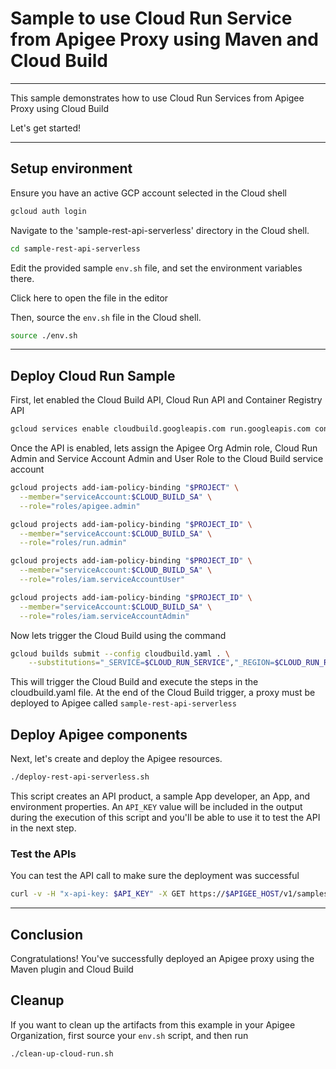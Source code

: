 # Sample to use Cloud Run Service from Apigee Proxy using Maven and Cloud Build

---
This sample demonstrates how to use Cloud Run Services from Apigee Proxy using Cloud Build

Let's get started!

---

## Setup environment

Ensure you have an active GCP account selected in the Cloud shell

```sh
gcloud auth login
```

Navigate to the 'sample-rest-api-serverless' directory in the Cloud shell.

```sh
cd sample-rest-api-serverless
```

Edit the provided sample `env.sh` file, and set the environment variables there.

Click <walkthrough-editor-open-file filePath="sample-rest-api-serverless/env.sh">here</walkthrough-editor-open-file> to open the file in the editor

Then, source the `env.sh` file in the Cloud shell.

```sh
source ./env.sh
```

---

## Deploy Cloud Run Sample

First, let enabled the Cloud Build API, Cloud Run API and Container Registry API

```sh
gcloud services enable cloudbuild.googleapis.com run.googleapis.com containerregistry.googleapis.com
```

Once the API is enabled, lets assign the Apigee Org Admin role, Cloud Run Admin and Service Account Admin and User Role to the Cloud Build service account

```sh
gcloud projects add-iam-policy-binding "$PROJECT" \
  --member="serviceAccount:$CLOUD_BUILD_SA" \
  --role="roles/apigee.admin"

gcloud projects add-iam-policy-binding "$PROJECT_ID" \
  --member="serviceAccount:$CLOUD_BUILD_SA" \
  --role="roles/run.admin"

gcloud projects add-iam-policy-binding "$PROJECT_ID" \
  --member="serviceAccount:$CLOUD_BUILD_SA" \
  --role="roles/iam.serviceAccountUser"

gcloud projects add-iam-policy-binding "$PROJECT_ID" \
  --member="serviceAccount:$CLOUD_BUILD_SA" \
  --role="roles/iam.serviceAccountAdmin"
```

Now lets trigger the Cloud Build using the command

```sh
gcloud builds submit --config cloudbuild.yaml . \
    --substitutions="_SERVICE=$CLOUD_RUN_SERVICE","_REGION=$CLOUD_RUN_REGION","_APIGEE_TEST_ENV=$APIGEE_ENV"
```

This will trigger the Cloud Build and execute the steps in the <walkthrough-editor-open-file filePath="sample-rest-api-serverless/cloudbuild.yaml">cloudbuild.yaml</walkthrough-editor-open-file> file. At the end of the Cloud Build trigger, a proxy must be deployed to Apigee called `sample-rest-api-serverless`

## Deploy Apigee components

Next, let's create and deploy the Apigee resources.

```sh
./deploy-rest-api-serverless.sh
```

This script creates an API product, a sample App developer, an App, and environment properties. An `API_KEY` value will be included in the output during the execution of this script and you'll be able to use it to test the API in the next step.

### Test the APIs

You can test the API call to make sure the deployment was successful

```sh
curl -v -H "x-api-key: $API_KEY" -X GET https://$APIGEE_HOST/v1/samples/rest-api-serverless
```

---
## Conclusion

<walkthrough-conclusion-trophy></walkthrough-conclusion-trophy>

Congratulations! You've successfully deployed an Apigee proxy using the Maven plugin and Cloud Build

<walkthrough-inline-feedback></walkthrough-inline-feedback>

## Cleanup

If you want to clean up the artifacts from this example in your Apigee Organization, first source your `env.sh` script, and then run

```bash
./clean-up-cloud-run.sh
```
